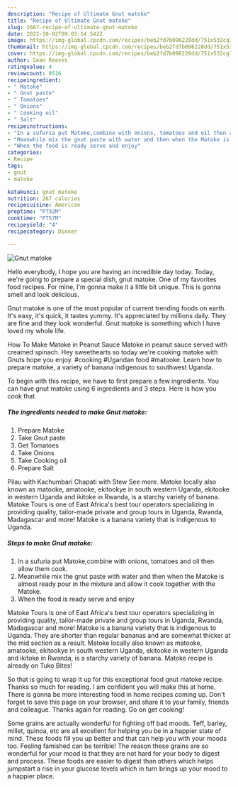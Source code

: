 ```yaml
---
description: "Recipe of Ultimate Gnut matoke"
title: "Recipe of Ultimate Gnut matoke"
slug: 2667-recipe-of-ultimate-gnut-matoke
date: 2022-10-02T09:03:14.542Z
image: https://img-global.cpcdn.com/recipes/beb2fd7b096228dd/751x532cq70/gnut-matoke-recipe-main-photo.jpg
thumbnail: https://img-global.cpcdn.com/recipes/beb2fd7b096228dd/751x532cq70/gnut-matoke-recipe-main-photo.jpg
cover: https://img-global.cpcdn.com/recipes/beb2fd7b096228dd/751x532cq70/gnut-matoke-recipe-main-photo.jpg
author: Sean Reeves
ratingvalue: 4
reviewcount: 9516
recipeingredient:
- " Matoke"
- " Gnut paste"
- " Tomatoes"
- " Onions"
- " Cooking oil"
- " Salt"
recipeinstructions:
- "In a sufuria put Matoke,combine with onions, tomatoes and oil then allow them cook."
- "Meanwhile mix the gnut paste with water and then when the Matoke is almost ready pour in the mixture and allow it cook together with the Matoke."
- "When the food is ready serve and enjoy"
categories:
- Recipe
tags:
- gnut
- matoke

katakunci: gnut matoke 
nutrition: 267 calories
recipecuisine: American
preptime: "PT32M"
cooktime: "PT57M"
recipeyield: "4"
recipecategory: Dinner

---
```



![Gnut matoke](https://img-global.cpcdn.com/recipes/beb2fd7b096228dd/751x532cq70/gnut-matoke-recipe-main-photo.jpg)

Hello everybody, I hope you are having an incredible day today. Today, we're going to prepare a special dish, gnut matoke. One of my favorites food recipes. For mine, I'm gonna make it a little bit unique. This is gonna smell and look delicious.

Gnut matoke is one of the most popular of current trending foods on earth. It's easy, it's quick, it tastes yummy. It's appreciated by millions daily. They are fine and they look wonderful. Gnut matoke is something which I have loved my whole life.

How To Make Matoke in Peanut Sauce Matoke in peanut sauce served with creamed spinach. Hey sweethearts so today we&#39;re cooking matoke with Gnuts hope you enjoy. #cooking #Ugandan food #matooke. Learn how to prepare matoke, a variety of banana indigenous to southwest Uganda.


To begin with this recipe, we have to first prepare a few ingredients. You can have gnut matoke using 6 ingredients and 3 steps. Here is how you cook that.

<!--inarticleads1-->

##### The ingredients needed to make Gnut matoke:

1. Prepare  Matoke
1. Take  Gnut paste
1. Get  Tomatoes
1. Take  Onions
1. Take  Cooking oil
1. Prepare  Salt


Pilau with Kachumbari Chapati with Stew See more. Matoke locally also known as matooke, amatooke, ekitookye in south western Uganda, ekitooke in western Uganda and ikitoke in Rwanda, is a starchy variety of banana. Matoke Tours is one of East Africa&#39;s best tour operators specializing in providing quality, tailor-made private and group tours in Uganda, Rwanda, Madagascar and more! Matoke is a banana variety that is indigenous to Uganda. 

<!--inarticleads2-->

##### Steps to make Gnut matoke:

1. In a sufuria put Matoke,combine with onions, tomatoes and oil then allow them cook.
1. Meanwhile mix the gnut paste with water and then when the Matoke is almost ready pour in the mixture and allow it cook together with the Matoke.
1. When the food is ready serve and enjoy


Matoke Tours is one of East Africa&#39;s best tour operators specializing in providing quality, tailor-made private and group tours in Uganda, Rwanda, Madagascar and more! Matoke is a banana variety that is indigenous to Uganda. They are shorter than regular bananas and are somewhat thicker at the mid section as a result. Matoke locally also known as matooke, amatooke, ekitookye in south western Uganda, ekitooke in western Uganda and ikitoke in Rwanda, is a starchy variety of banana. Matoke recipe is already on Tuko Bites! 

So that is going to wrap it up for this exceptional food gnut matoke recipe. Thanks so much for reading. I am confident you will make this at home. There is gonna be more interesting food in home recipes coming up. Don't forget to save this page on your browser, and share it to your family, friends and colleague. Thanks again for reading. Go on get cooking!

Some grains are actually wonderful for fighting off bad moods. Teff, barley, millet, quinoa, etc are all excellent for helping you be in a happier state of mind. These foods fill you up better and that can help you with your moods too. Feeling famished can be terrible! The reason these grains are so wonderful for your mood is that they are not hard for your body to digest and process. These foods are easier to digest than others which helps jumpstart a rise in your glucose levels which in turn brings up your mood to a happier place.
